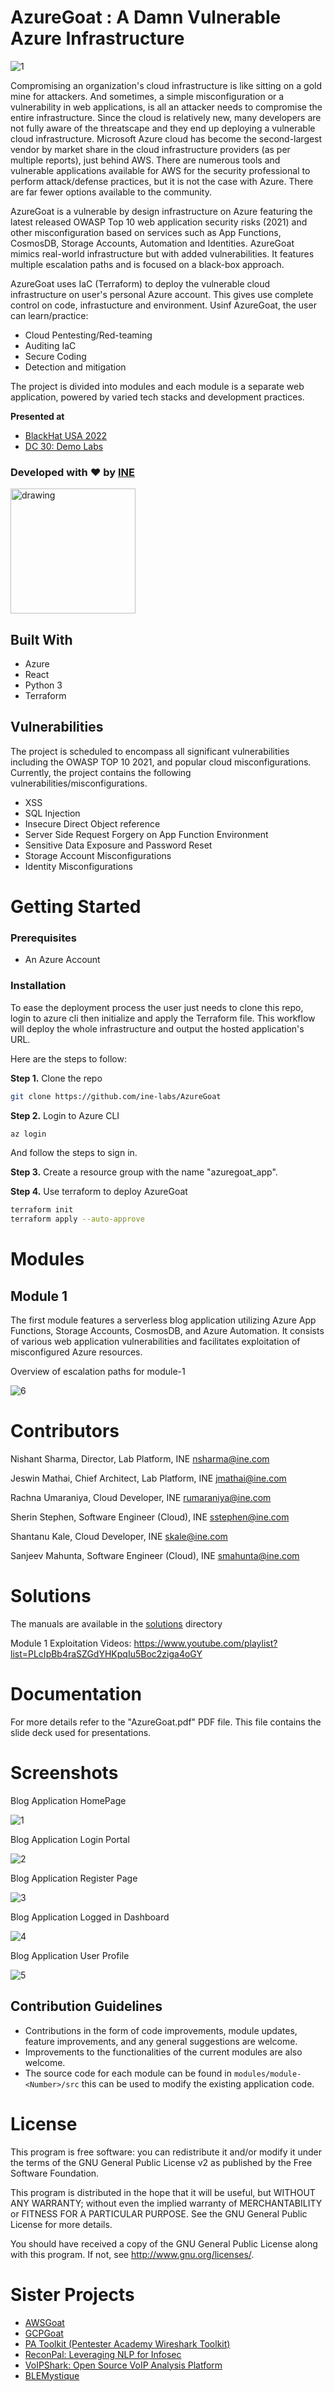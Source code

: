 # AzureGoat : A Damn Vulnerable Azure Infrastructure

![1](https://user-images.githubusercontent.com/25884689/183740998-da6f7ae7-2df0-4557-a6f5-2f0040ebe0dc.png)

Compromising an organization's cloud infrastructure is like sitting on a gold mine for attackers. And sometimes, a simple misconfiguration or a vulnerability in web applications, is all an attacker needs to compromise the entire infrastructure. Since the cloud is relatively new, many developers are not fully aware of the threatscape and they end up deploying a vulnerable cloud infrastructure. Microsoft Azure cloud has become the second-largest vendor by market share in the cloud infrastructure providers (as per multiple reports), just behind AWS. There are numerous tools and vulnerable applications available for AWS for the security professional to perform attack/defense practices, but it is not the case with Azure. There are far fewer options available to the community.

AzureGoat is a vulnerable by design infrastructure on Azure featuring the latest released OWASP Top 10 web application security risks (2021) and other misconfiguration based on services such as App Functions, CosmosDB, Storage Accounts, Automation and Identities. AzureGoat mimics real-world infrastructure but with added vulnerabilities. It features multiple escalation paths and is focused on a black-box approach.

AzureGoat uses IaC (Terraform) to deploy the vulnerable cloud infrastructure on user's personal Azure account. This gives use complete control on code, infrastucture and environment. Usinf AzureGoat, the user can learn/practice:
- Cloud Pentesting/Red-teaming
- Auditing IaC
- Secure Coding
- Detection and mitigation

The project is divided into modules and each module is a separate web application, powered by varied tech stacks and development practices. 

**Presented at**

- [BlackHat USA 2022](https://www.blackhat.com/us-22/arsenal/schedule/index.html#azuregoat--a-damn-vulnerable-azure-infrastructure-28000)
- [DC 30: Demo Labs](https://forum.defcon.org/node/242061)

### Developed with :heart: by [INE](https://ine.com/) 

[<img src="https://user-images.githubusercontent.com/25884689/184508144-f0196d79-5843-4ea6-ad39-0c14cd0da54c.png" alt="drawing" width="200"/>](https://discord.gg/TG7bpETgbg)

## Built With

* Azure
* React
* Python 3
* Terraform

## Vulnerabilities

The project is scheduled to encompass all significant vulnerabilities including the OWASP TOP 10 2021, and popular cloud misconfigurations.
Currently, the project  contains the following vulnerabilities/misconfigurations.

* XSS
* SQL Injection
* Insecure Direct Object reference
* Server Side Request Forgery on App Function Environment
* Sensitive Data Exposure and Password Reset
* Storage Account Misconfigurations
* Identity Misconfigurations

# Getting Started

### Prerequisites
* An Azure Account


### Installation

To ease the deployment process the user just needs to clone this repo, login to azure cli then initialize and apply the Terraform file. This workflow will deploy the whole infrastructure and output the hosted application's URL. 

Here are the steps to follow:

**Step 1.** Clone the repo

```sh
git clone https://github.com/ine-labs/AzureGoat
```

**Step 2.** Login to Azure CLI

```sh
az login
```

And follow the steps to sign in.

**Step 3.** Create a resource group with the name "azuregoat_app".

**Step 4.** Use terraform to deploy AzureGoat

```sh
terraform init
terraform apply --auto-approve
```

# Modules

## Module 1

The first module features a serverless blog application utilizing Azure App Functions, Storage Accounts, CosmosDB, and Azure Automation. It consists of various web application vulnerabilities and facilitates exploitation of misconfigured Azure resources.

Overview of escalation paths for module-1

![6](https://user-images.githubusercontent.com/25884689/183740988-9fa75f39-8c85-4db7-a5a9-c0f4acdb2783.png)

# Contributors

Nishant Sharma, Director, Lab Platform, INE <nsharma@ine.com>

Jeswin Mathai, Chief Architect, Lab Platform, INE  <jmathai@ine.com>

Rachna Umaraniya, Cloud Developer, INE <rumaraniya@ine.com>

Sherin Stephen, Software Engineer (Cloud), INE <sstephen@ine.com>

Shantanu Kale, Cloud Developer, INE <skale@ine.com>

Sanjeev Mahunta, Software Engineer (Cloud), INE <smahunta@ine.com>

# Solutions

The manuals are available in the [solutions](solutions/) directory 

Module 1 Exploitation Videos: https://www.youtube.com/playlist?list=PLcIpBb4raSZGdYHKpqIu5Boc2ziga4oGY 

# Documentation

For more details refer to the "AzureGoat.pdf" PDF file. This file contains the slide deck used for presentations.

# Screenshots

Blog Application HomePage

![1](https://user-images.githubusercontent.com/25884689/183741003-04609eaa-63fd-43c3-9851-d1e10b5763a9.png)

Blog Application Login Portal

![2](https://user-images.githubusercontent.com/65826354/183737940-b1fa7b71-82cb-4744-af6a-22386c22a934.png)

Blog Application Register Page

![3](https://user-images.githubusercontent.com/65826354/183737954-2ede9a5b-0797-4eef-8329-9871c14327fd.png)

Blog Application Logged in Dashboard

![4](https://user-images.githubusercontent.com/65826354/183737967-a2af9d1e-9805-4658-8055-f3f7ee982b63.png)

Blog Application User Profile

![5](https://user-images.githubusercontent.com/65826354/183737979-20c60ca1-14e0-4da9-a3c7-161ef9a62591.png)

## Contribution Guidelines

* Contributions in the form of code improvements, module updates, feature improvements, and any general suggestions are welcome. 
* Improvements to the functionalities of the current modules are also welcome. 
* The source code for each module can be found in ``modules/module-<Number>/src`` this can be used to modify the existing application code.

# License

This program is free software: you can redistribute it and/or modify it under the terms of the GNU General Public License v2 as published by the Free Software Foundation.

This program is distributed in the hope that it will be useful, but WITHOUT ANY WARRANTY; without even the implied warranty of MERCHANTABILITY or FITNESS FOR A PARTICULAR PURPOSE. See the GNU General Public License for more details.

You should have received a copy of the GNU General Public License along with this program. If not, see http://www.gnu.org/licenses/.

# Sister Projects

- [AWSGoat](https://github.com/ine-labs/AWSGoat)
- [GCPGoat](https://github.com/ine-labs/GCPGoat)
- [PA Toolkit (Pentester Academy Wireshark Toolkit)](https://github.com/pentesteracademy/patoolkit)
- [ReconPal: Leveraging NLP for Infosec](https://github.com/pentesteracademy/reconpal) 
- [VoIPShark: Open Source VoIP Analysis Platform](https://github.com/pentesteracademy/voipshark)
- [BLEMystique](https://github.com/pentesteracademy/blemystique)
